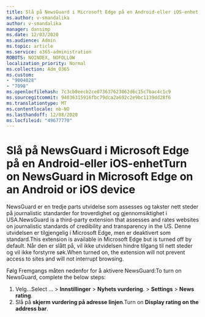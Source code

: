```yaml
---
title: Slå på NewsGuard i Microsoft Edge på en Android-eller iOS-enhet
ms.author: v-smandalika
author: v-smandalika
manager: dansimp
ms.date: 12/03/2020
ms.audience: Admin
ms.topic: article
ms.service: o365-administration
ROBOTS: NOINDEX, NOFOLLOW
localization_priority: Normal
ms.collection: Adm_O365
ms.custom:
- "9004028"
- "7098"
ms.openlocfilehash: 7c3cb0eecb2ce073637623062d6c15c7bac4c1c9
ms.sourcegitcommit: 94036315916fbc79dca2a692c2e9bc1139dd28f6
ms.translationtype: MT
ms.contentlocale: nb-NO
ms.lasthandoff: 12/08/2020
ms.locfileid: "49677770"
---
```

# <a name="turn-on-newsguard-in-microsoft-edge-on-an-android-or-ios-device"></a><span data-ttu-id="bbb34-102">Slå på NewsGuard i Microsoft Edge på en Android-eller iOS-enhet</span><span class="sxs-lookup"><span data-stu-id="bbb34-102">Turn on NewsGuard in Microsoft Edge on an Android or iOS device</span></span>

<span data-ttu-id="bbb34-103">NewsGuard er en tredje parts utvidelse som assesses og takster nett steder på journalistic standarder for troverdighet og gjennomsiktighet i USA.</span><span class="sxs-lookup"><span data-stu-id="bbb34-103">NewsGuard is a third-party extension that assesses and rates websites on journalistic standards of credibility and transparency in the US.</span></span> <span data-ttu-id="bbb34-104">Denne utvidelsen er tilgjengelig i Microsoft Edge, men er deaktivert som standard.</span><span class="sxs-lookup"><span data-stu-id="bbb34-104">This extension is available in Microsoft Edge but is turned off by default.</span></span> <span data-ttu-id="bbb34-105">Når den er slått på, vil ikke utvidelsen hindre tilgang til nett steder og vil ikke forstyrre søk.</span><span class="sxs-lookup"><span data-stu-id="bbb34-105">When turned on, the extension will not prevent access to sites and will not interrupt browsing.</span></span>

<span data-ttu-id="bbb34-106">Følg Fremgangs måten nedenfor for å aktivere NewsGuard:</span><span class="sxs-lookup"><span data-stu-id="bbb34-106">To turn on NewsGuard, complete the below steps:</span></span>
1. <span data-ttu-id="bbb34-107">Velg...</span><span class="sxs-lookup"><span data-stu-id="bbb34-107">Select …</span></span><span data-ttu-id="bbb34-108"> > **Innstillinger**  >  **Nyhets vurdering**.</span><span class="sxs-lookup"><span data-stu-id="bbb34-108"> > **Settings** > **News rating**.</span></span>
2. <span data-ttu-id="bbb34-109">Slå på **skjerm vurdering på adresse linjen**.</span><span class="sxs-lookup"><span data-stu-id="bbb34-109">Turn on **Display rating on the address bar**.</span></span>